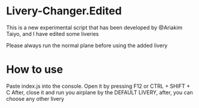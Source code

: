 # Livery-Changer.Edited
This is a new experimental script that has been developed by @Ariakim Taiyo, and I have edited some liveries

Please always run the normal plane before using the added livery

# How to use
Paste index.js into the console. Open it by pressing F12 or CTRL + SHIFT + C
After, close it and run you airplane by the DEFAULT LIVERY, after, you can choose any other livery
